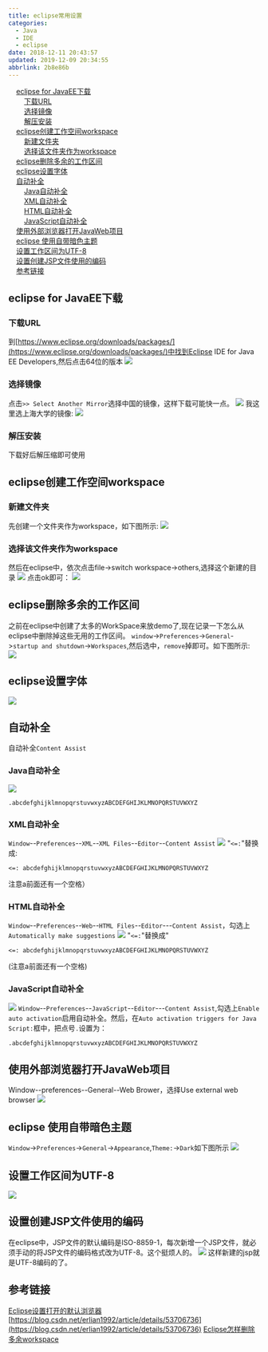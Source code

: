 ```yaml
---
title: eclipse常用设置
categories: 
  - Java
  - IDE
  - eclipse
date: 2018-12-11 20:43:57
updated: 2019-12-09 20:34:55
abbrlink: 2b8e86b
---
```

<div id='my_toc'>&nbsp;&nbsp;&nbsp;&nbsp;<a href="/blog/2b8e86b/#eclipse-for-JavaEE下载">eclipse for JavaEE下载</a><br/>&nbsp;&nbsp;&nbsp;&nbsp;&nbsp;&nbsp;&nbsp;&nbsp;<a href="/blog/2b8e86b/#下载URL">下载URL</a><br/>&nbsp;&nbsp;&nbsp;&nbsp;&nbsp;&nbsp;&nbsp;&nbsp;<a href="/blog/2b8e86b/#选择镜像">选择镜像</a><br/>&nbsp;&nbsp;&nbsp;&nbsp;&nbsp;&nbsp;&nbsp;&nbsp;<a href="/blog/2b8e86b/#解压安装">解压安装</a><br/>&nbsp;&nbsp;&nbsp;&nbsp;<a href="/blog/2b8e86b/#eclipse创建工作空间workspace">eclipse创建工作空间workspace</a><br/>&nbsp;&nbsp;&nbsp;&nbsp;&nbsp;&nbsp;&nbsp;&nbsp;<a href="/blog/2b8e86b/#新建文件夹">新建文件夹</a><br/>&nbsp;&nbsp;&nbsp;&nbsp;&nbsp;&nbsp;&nbsp;&nbsp;<a href="/blog/2b8e86b/#选择该文件夹作为workspace">选择该文件夹作为workspace</a><br/>&nbsp;&nbsp;&nbsp;&nbsp;<a href="/blog/2b8e86b/#eclipse删除多余的工作区间">eclipse删除多余的工作区间</a><br/>&nbsp;&nbsp;&nbsp;&nbsp;<a href="/blog/2b8e86b/#eclipse设置字体">eclipse设置字体</a><br/>&nbsp;&nbsp;&nbsp;&nbsp;<a href="/blog/2b8e86b/#自动补全">自动补全</a><br/>&nbsp;&nbsp;&nbsp;&nbsp;&nbsp;&nbsp;&nbsp;&nbsp;<a href="/blog/2b8e86b/#Java自动补全">Java自动补全</a><br/>&nbsp;&nbsp;&nbsp;&nbsp;&nbsp;&nbsp;&nbsp;&nbsp;<a href="/blog/2b8e86b/#XML自动补全">XML自动补全</a><br/>&nbsp;&nbsp;&nbsp;&nbsp;&nbsp;&nbsp;&nbsp;&nbsp;<a href="/blog/2b8e86b/#HTML自动补全">HTML自动补全</a><br/>&nbsp;&nbsp;&nbsp;&nbsp;&nbsp;&nbsp;&nbsp;&nbsp;<a href="/blog/2b8e86b/#JavaScript自动补全">JavaScript自动补全</a><br/>&nbsp;&nbsp;&nbsp;&nbsp;<a href="/blog/2b8e86b/#使用外部浏览器打开JavaWeb项目">使用外部浏览器打开JavaWeb项目</a><br/>&nbsp;&nbsp;&nbsp;&nbsp;<a href="/blog/2b8e86b/#eclipse-使用自带暗色主题">eclipse 使用自带暗色主题</a><br/>&nbsp;&nbsp;&nbsp;&nbsp;<a href="/blog/2b8e86b/#设置工作区间为UTF-8">设置工作区间为UTF-8</a><br/>&nbsp;&nbsp;&nbsp;&nbsp;<a href="/blog/2b8e86b/#设置创建JSP文件使用的编码">设置创建JSP文件使用的编码</a><br/>&nbsp;&nbsp;&nbsp;&nbsp;<a href="/blog/2b8e86b/#参考链接">参考链接</a><br/></div><!--more-->
<script>if (navigator.platform.search('arm')==-1){document.getElementById('my_toc').style.display = 'none';}
var e,p = document.getElementsByTagName('p');while (p.length>0) {e = p[0];e.parentElement.removeChild(e);}
</script>

<!--end-->
## eclipse for JavaEE下载 ##
### 下载URL ###
到[https://www.eclipse.org/downloads/packages/](https://www.eclipse.org/downloads/packages/)中找到Eclipse IDE for Java EE Developers,然后点击64位的版本
![](https://image-1257720033.cos.ap-shanghai.myqcloud.com/blog/Java/IDESetting/eclipse/downEclipse/forJavaEEDevelopers.png)
### 选择镜像 ###
点击`>> Select Another Mirror`选择中国的镜像，这样下载可能快一点。
![](https://image-1257720033.cos.ap-shanghai.myqcloud.com/blog/Java/IDESetting/eclipse/downEclipse/selectMirror.png)
我这里选上海大学的镜像:
![](https://image-1257720033.cos.ap-shanghai.myqcloud.com/blog/Java/IDESetting/eclipse/downEclipse/shanghaiUniversityMirror.png)
### 解压安装 ###
下载好后解压缩即可使用
## eclipse创建工作空间workspace ##
### 新建文件夹 ###
先创建一个文件夹作为workspace，如下图所示:
![](https://image-1257720033.cos.ap-shanghai.myqcloud.com/blog/Java/IDESetting/eclipse/workspace/newWorkSpace/newMulu.png)
### 选择该文件夹作为workspace ###
然后在eclipse中，依次点击file->switch workspace->others,选择这个新建的目录
![](https://image-1257720033.cos.ap-shanghai.myqcloud.com/blog/Java/IDESetting/eclipse/workspace/newWorkSpace/switchWorkSpace_others.png)
点击ok即可：
![](https://image-1257720033.cos.ap-shanghai.myqcloud.com/blog/Java/IDESetting/eclipse/workspace/newWorkSpace/copysettings.png)
## eclipse删除多余的工作区间 ##
之前在eclipse中创建了太多的WorkSpace来放demo了,现在记录一下怎么从eclipse中删除掉这些无用的工作区间。
`window`->`Preferences`->`General`->`startup and shutdown`->`Workspaces`,然后选中，`remove`掉即可。如下图所示:
![](https://image-1257720033.cos.ap-shanghai.myqcloud.com/blog/Java/IDESetting/eclipse/removeUselessWorkSpace.png)
## eclipse设置字体 ##
![](https://image-1257720033.cos.ap-shanghai.myqcloud.com/blog/Java/IDESetting/eclipse/settings/textFont/font.png)
## 自动补全 ##
自动补全`Content Assist`
### Java自动补全 ###
![](https://image-1257720033.cos.ap-shanghai.myqcloud.com/blog/Java/IDESetting/eclipse/settings/contentAssist/java.png)
```
.abcdefghijklmnopqrstuvwxyzABCDEFGHIJKLMNOPQRSTUVWXYZ
```
### XML自动补全 ###
`Window`--`Preferences`--`XML`--`XML Files`--`Editor`--`Content Assist`
![](https://image-1257720033.cos.ap-shanghai.myqcloud.com/blog/Java/IDESetting/eclipse/settings/contentAssist/xml.png)
"`<=:`"替换成:
```
<=: abcdefghijklmnopqrstuvwxyzABCDEFGHIJKLMNOPQRSTUVWXYZ
```
注意a前面还有一个空格）
### HTML自动补全 ###
`Window`--`Preferences`--`Web`--`HTML Files`--`Editor`---`Content Assist`，勾选上`Automatically make suggestions`
![](https://image-1257720033.cos.ap-shanghai.myqcloud.com/blog/Java/IDESetting/eclipse/settings/contentAssist/html.png)
"`<=:`"替换成"
```
<=: abcdefghijklmnopqrstuvwxyzABCDEFGHIJKLMNOPQRSTUVWXYZ
```
(注意a前面还有一个空格)
### JavaScript自动补全 ###
![](https://image-1257720033.cos.ap-shanghai.myqcloud.com/blog/Java/IDESetting/eclipse/settings/contentAssist/javascript.png)
`Window`--`Preferences`--`JavaScript`--`Editor`---`Content Assist`,勾选上`Enable auto activation`启用自动补全。然后，在`Auto activation triggers for Java Script:`框中，把点号`.`设置为：
```
.abcdefghijklmnopqrstuvwxyzABCDEFGHIJKLMNOPQRSTUVWXYZ
```
## 使用外部浏览器打开JavaWeb项目 ##
Window--preferences--General--Web Brower​，选择Use external web browser
![](https://image-1257720033.cos.ap-shanghai.myqcloud.com/blog/Java/IDESetting/eclipse/settings/externalWeb/browser.png)
## eclipse 使用自带暗色主题 ##
`Window`->`Preferences`->`General`->`Appearance`,`Theme:`->`Dark`如下图所示
![](https://image-1257720033.cos.ap-shanghai.myqcloud.com/blog/Java/IDESetting/eclipse/theme/defaultDark/defaultDark.png)
## 设置工作区间为UTF-8 ##
![](https://image-1257720033.cos.ap-shanghai.myqcloud.com/blog/Java/IDESetting/eclipse/encoding/workspace_enchoding.png)
## 设置创建JSP文件使用的编码 ##
在eclipse中，JSP文件的默认编码是ISO-8859-1，每次新增一个JSP文件，就必须手动的将JSP文件的编码格式改为UTF-8。这个挺烦人的。
![](https://image-1257720033.cos.ap-shanghai.myqcloud.com/blog/Java/IDESetting/eclipse/encoding/jsp.png)
这样新建的jsp就是UTF-8编码的了。
## 参考链接 ##
[Eclipse设置打开的默认浏览器](https://blog.csdn.net/qq193423571/article/details/76146046)
[https://blog.csdn.net/erlian1992/article/details/53706736](https://blog.csdn.net/erlian1992/article/details/53706736)
[Eclipse怎样删除多余workspace](https://jingyan.baidu.com/article/046a7b3ebb211df9c27fa926.html)